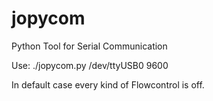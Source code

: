 jopycom
=======

Python Tool for Serial Communication

Use:
./jopycom.py /dev/ttyUSB0 9600

In default case every kind of Flowcontrol is off.
